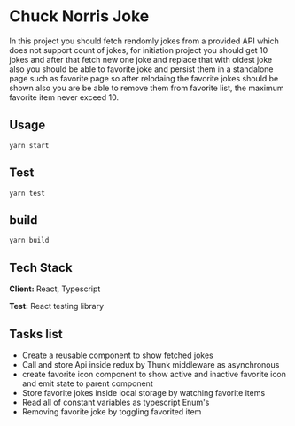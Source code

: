 # Chuck Norris Joke

In this project you should fetch rendomly jokes from a provided API which does not support count of jokes, for initiation project you should get 10 jokes and after that fetch new one joke and replace that with oldest joke also you should be able to favorite joke and persist them in a standalone page such as favorite page so after relodaing the favorite jokes should be shown also you are be able to remove them from favorite list, the maximum favorite item never exceed 10. 

## Usage

    yarn start

## Test
    yarn test

## build
    yarn build

## Tech Stack
**Client:** React, Typescript

**Test:** React testing library

## Tasks list

* Create a reusable component to show fetched jokes
* Call and store Api inside redux by Thunk middleware as asynchronous
* create favorite icon component to show active and inactive favorite icon and emit state to parent component
* Store favorite jokes inside local storage by watching favorite items
* Read all of constant variables as typescript Enum's
* Removing favorite joke by toggling favorited item